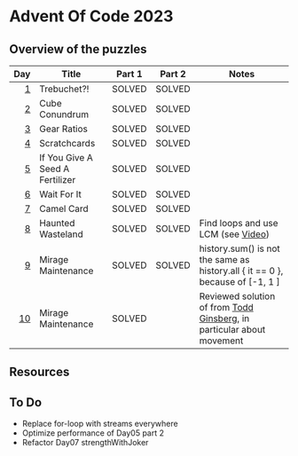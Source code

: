 # Advent Of Code 2023

## Overview of the puzzles

|  Day | Title                           | Part 1 | Part 2 | Notes                                                                         |
|-----:|---------------------------------|--------|--------|-------------------------------------------------------------------------------|
|  [1] | Trebuchet?!                     | SOLVED | SOLVED |                                                                               |
|  [2] | Cube Conundrum                  | SOLVED | SOLVED |                                                                               |
|  [3] | Gear Ratios                     | SOLVED | SOLVED |                                                                               |
|  [4] | Scratchcards                    | SOLVED | SOLVED |                                                                               |
|  [5] | If You Give A Seed A Fertilizer | SOLVED | SOLVED |                                                                               |
|  [6] | Wait For It                     | SOLVED | SOLVED |                                                                               |
|  [7] | Camel Card                      | SOLVED | SOLVED |                                                                               |
|  [8] | Haunted Wasteland               | SOLVED | SOLVED | Find loops and use LCM (see [Video])                                          |
|  [9] | Mirage Maintenance              | SOLVED | SOLVED | history.sum() is not the same as history.all { it == 0 }, because of [-1, 1 ] |
| [10] | Mirage Maintenance              | SOLVED |        | Reviewed solution of from [Todd Ginsberg], in particular about movement       |

## Resources

## To Do
* Replace for-loop with streams everywhere
* Optimize performance of Day05 part 2
* Refactor Day07 strengthWithJoker

[1]: src/main/kotlin/Day01.kt
[2]: src/main/kotlin/Day02.kt
[3]: src/main/kotlin/Day03.kt
[4]: src/main/kotlin/Day04.kt
[5]: src/main/kotlin/Day05.kt
[6]: src/main/kotlin/Day06.kt
[7]: src/main/kotlin/Day07.kt
[8]: src/main/kotlin/Day08.kt
[9]: src/main/kotlin/Day09.kt

[10]: src/main/kotlin/Day10.kt

[Video]: https://www.youtube.com/watch?v=UFa236NO4TU

[Todd Ginsberg]: https://todd.ginsberg.com/post/advent-of-code/2023/day10/